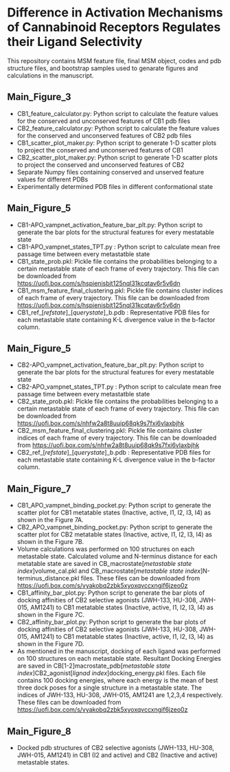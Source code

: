 #  Difference in Activation Mechanisms of Cannabinoid Receptors Regulates their Ligand Selectivity
This repository contains MSM feature file, final MSM object, codes and pdb structure files, and bootstrap samples used to genarate figures and
calculations in the manuscript.

## Main_Figure_3 
- CB1_feature_calculator.py: Python script to calculate the feature values for the conserved and unconserved features of CB1 pdb files
- CB2_feature_calculator.py: Python script to calculate the feature values for the conserved and unconserved features of CB2 pdb files  
- CB1_scatter_plot_maker.py: Python script to generate 1-D scatter plots to project the conserved and unconserved features of CB1
- CB2_scatter_plot_maker.py: Python script to generate 1-D scatter plots to project the conserved and unconserved features of CB2
- Separate Numpy files containing conserved and unserved feature values for different PDBs
- Experimentally determined PDB files in different conformational state

## Main_Figure_5
- CB1-APO_vampnet_activation_feature_bar_plt.py: Python script to generate the bar plots for the structural features for every mestatable state
- CB1-APO_vampnet_states_TPT.py : Python script to calculate mean free passage time between every metastatble state
- CB1_state_prob.pkl: Pickle file contains the probabilities belonging to a certain metastable state of each frame of every trajectory. This file can be downloaded from https://uofi.box.com/s/hspienisbjt125nql31kcqtav6r5v6dn
- CB1_msm_feature_final_clustering.pkl: Pickle file contains cluster indices of each frame of every trajectory. This file can be downloaded from https://uofi.box.com/s/hspienisbjt125nql31kcqtav6r5v6dn
- CB1_ref_[_refstate_]_[_querystate_]_b.pdb : Representative PDB files for each metastable state containing K-L divergence value in the b-factor column.

## Main_Figure_5
- CB2-APO_vampnet_activation_feature_bar_plt.py: Python script to generate the bar plots for the structural features for every mestatable state
- CB2-APO_vampnet_states_TPT.py : Python script to calculate mean free passage time between every metastatble state
- CB2_state_prob.pkl: Pickle file contains the probabilities belonging to a certain metastable state of each frame of every trajectory. This file can be downloaded from https://uofi.box.com/s/nhfw2a8t8uuip68qk9s7fxi6vlaxbjhk
- CB2_msm_feature_final_clustering.pkl: Pickle file contains cluster indices of each frame of every trajectory. This file can be downloaded from https://uofi.box.com/s/nhfw2a8t8uuip68qk9s7fxi6vlaxbjhk
- CB2_ref_[_refstate_]_[_querystate_]_b.pdb : Representative PDB files for each metastable state containing K-L divergence value in the b-factor column.


## Main_Figure_7
- CB1_APO_vampnet_binding_pocket.py: Python script to generate the scatter plot for CB1 metatable states (Inactive, active, I1, I2, I3, I4) as shown in the Figure 7A.
- CB2_APO_vampnet_binding_pocket.py: Python script to generate the scatter plot for CB2 metatable states (Inactive, active, I1, I2, I3, I4) as shown in the Figure 7B.
- Volume calculations was performed on 100 structures on each metastable state. Calculated volume and N-terminus distance for each metatable state are saved in CB_macrostate[_metastable state index_]volume_cal.pkl and CB_macrostate[_metastable state index_]N-terminus_distance.pkl files. These files can be downloaded from https://uofi.box.com/s/vyakobq2zbk5xyoxqvccxngif6jzeo0z
- CB1_affinity_bar_plot.py: Python script to generate the bar plots of docking affinities of CB2 selective agonists (JWH-133, HU-308, JWH-015, AM1241) to CB1 metatable states (Inactive, active, I1, I2, I3, I4) as shown in the Figure 7C. 
- CB2_affinity_bar_plot.py: Python script to generate the bar plots of docking affinities of CB2 selective agonists (JWH-133, HU-308, JWH-015, AM1241) to CB1 metatable states (Inactive, active, I1, I2, I3, I4) as shown in the Figure 7D.
- As mentioned in the manuscript, docking of each ligand was performed on 100 structures on each metastable state. Resultant Docking Energies are saved in CB[1-2]macrostate_pdb[_metastable state index_]CB2_agonist[_lignad index_]docking_energy.pkl files. Each file contains 100 docking energies, where each energy is the mean of best three dock poses for a single structure in a metastable state. The indices of JWH-133, HU-308, JWH-015, AM1241 are 1,2,3,4 respectively. These files can be downloaded from https://uofi.box.com/s/vyakobq2zbk5xyoxqvccxngif6jzeo0z

## Main_Figure_8 
- Docked pdb structures of CB2 selective agonists (JWH-133, HU-308, JWH-015, AM1241) in CB1 (I2 and active) and CB2 (Inactive and active) metastable states. 





